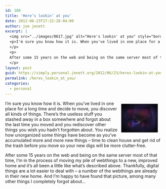 ```yaml
---
id: 186
title: 'Here’s lookin’ at you'
date: 2012-06-23T17:22:28-04:00
author: joe jenett
excerpt: |
  <img src="../images/0617.jpg" alt="Here's lookin' at you" style="border:none;position:relative;float:right;margin:9px;" />
  <p>I'm sure you know how it is. When you've lived in one place for a long time and decide to move, you discover all kinds of things. There's the useless stuff you stashed away in a box somewhere and forgot about the last time you moved and you rediscover other things you wish you hadn't forgotten about. You realize how unorganized some things have become as you've accumulated more and more new things &ndash; time to clean house and get rid of the trash before you move so your new digs will be more clutter-free.
  </p>
  <p>
  After some 15 years on the web and being on the same server most of that time, I'm in the process of moving my pile of webthings to a new, improved home and it's all been a little like what's described above. Thankfully, digital things are a lot easier to deal with &ndash; a number of the webthings are already in their new home. And I'm happy to have found that picture, among many other things I completely forgot about...
  </p>
layout: post
guid: https://simply.personal.jenett.org/2012/06/23/heres-lookin-at-you/
permalink: /heres_lookin_at_you/
categories:
  - personal
---
```

<img src="../images/0617.jpg" alt="Here's lookin' at you" style="border:none;position:relative;float:right;margin:9px;" />

I’m sure you know how it is. When you’ve lived in one place for a long time and decide to move, you discover all kinds of things. There’s the useless stuff you stashed away in a box somewhere and forgot about the last time you moved and you rediscover other things you wish you hadn’t forgotten about. You realize how unorganized some things have become as you’ve accumulated more and more new things &ndash; time to clean house and get rid of the trash before you move so your new digs will be more clutter-free. 

After some 15 years on the web and being on the same server most of that time, I’m in the process of moving my pile of webthings to a new, improved home and it’s all been a little like what’s described above. Thankfully, digital things are a lot easier to deal with &ndash; a number of the webthings are already in their new home. And I’m happy to have found that picture, among many other things I completely forgot about...